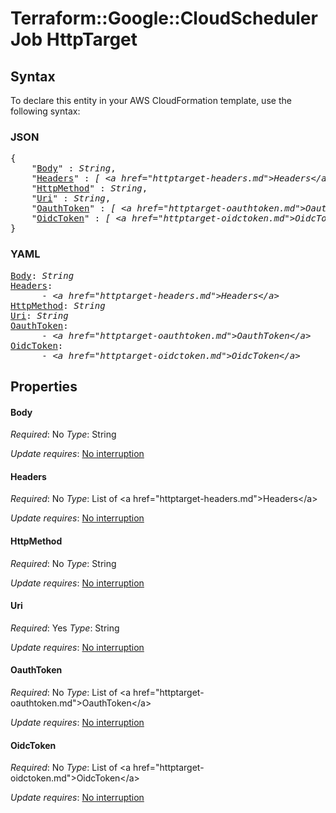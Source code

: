 # Terraform::Google::CloudSchedulerJob HttpTarget

## Syntax

To declare this entity in your AWS CloudFormation template, use the following syntax:

### JSON

<pre>
{
    "<a href="#body" title="Body">Body</a>" : <i>String</i>,
    "<a href="#headers" title="Headers">Headers</a>" : <i>[ &lt;a href=&#34;httptarget-headers.md&#34;&gt;Headers&lt;/a&gt;, ... ]</i>,
    "<a href="#httpmethod" title="HttpMethod">HttpMethod</a>" : <i>String</i>,
    "<a href="#uri" title="Uri">Uri</a>" : <i>String</i>,
    "<a href="#oauthtoken" title="OauthToken">OauthToken</a>" : <i>[ &lt;a href=&#34;httptarget-oauthtoken.md&#34;&gt;OauthToken&lt;/a&gt;, ... ]</i>,
    "<a href="#oidctoken" title="OidcToken">OidcToken</a>" : <i>[ &lt;a href=&#34;httptarget-oidctoken.md&#34;&gt;OidcToken&lt;/a&gt;, ... ]</i>
}
</pre>

### YAML

<pre>
<a href="#body" title="Body">Body</a>: <i>String</i>
<a href="#headers" title="Headers">Headers</a>: <i>
      - &lt;a href=&#34;httptarget-headers.md&#34;&gt;Headers&lt;/a&gt;</i>
<a href="#httpmethod" title="HttpMethod">HttpMethod</a>: <i>String</i>
<a href="#uri" title="Uri">Uri</a>: <i>String</i>
<a href="#oauthtoken" title="OauthToken">OauthToken</a>: <i>
      - &lt;a href=&#34;httptarget-oauthtoken.md&#34;&gt;OauthToken&lt;/a&gt;</i>
<a href="#oidctoken" title="OidcToken">OidcToken</a>: <i>
      - &lt;a href=&#34;httptarget-oidctoken.md&#34;&gt;OidcToken&lt;/a&gt;</i>
</pre>

## Properties

#### Body

_Required_: No
_Type_: String

_Update requires_: [No interruption](https://docs.aws.amazon.com/AWSCloudFormation/latest/UserGuide/using-cfn-updating-stacks-update-behaviors.html#update-no-interrupt)

#### Headers

_Required_: No
_Type_: List of &lt;a href=&#34;httptarget-headers.md&#34;&gt;Headers&lt;/a&gt;

_Update requires_: [No interruption](https://docs.aws.amazon.com/AWSCloudFormation/latest/UserGuide/using-cfn-updating-stacks-update-behaviors.html#update-no-interrupt)

#### HttpMethod

_Required_: No
_Type_: String

_Update requires_: [No interruption](https://docs.aws.amazon.com/AWSCloudFormation/latest/UserGuide/using-cfn-updating-stacks-update-behaviors.html#update-no-interrupt)

#### Uri

_Required_: Yes
_Type_: String

_Update requires_: [No interruption](https://docs.aws.amazon.com/AWSCloudFormation/latest/UserGuide/using-cfn-updating-stacks-update-behaviors.html#update-no-interrupt)

#### OauthToken

_Required_: No
_Type_: List of &lt;a href=&#34;httptarget-oauthtoken.md&#34;&gt;OauthToken&lt;/a&gt;

_Update requires_: [No interruption](https://docs.aws.amazon.com/AWSCloudFormation/latest/UserGuide/using-cfn-updating-stacks-update-behaviors.html#update-no-interrupt)

#### OidcToken

_Required_: No
_Type_: List of &lt;a href=&#34;httptarget-oidctoken.md&#34;&gt;OidcToken&lt;/a&gt;

_Update requires_: [No interruption](https://docs.aws.amazon.com/AWSCloudFormation/latest/UserGuide/using-cfn-updating-stacks-update-behaviors.html#update-no-interrupt)

